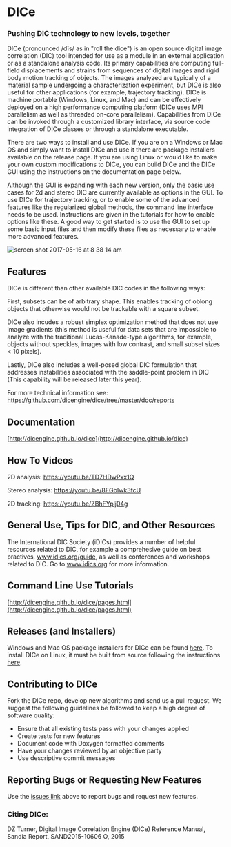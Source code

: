 DICe
====
 
### Pushing DIC technology to new levels, together

DICe (pronounced /dīs/ as in "roll the dice") is an open source digital image correlation (DIC) tool intended for use as a module in an external application or as a standalone analysis code. Its primary capabilities are computing full-field displacements and strains from sequences of digital images and rigid body motion tracking of objects. The images analyzed are typically of a material sample undergoing a characterization experiment, but DICe is also useful for other applications (for example, trajectory tracking). DICe is machine portable (Windows, Linux, and Mac) and can be effectively deployed on a high performance computing platform (DICe uses MPI parallelism as well as threaded on-core parallelism). Capabilities from DICe can be invoked through a customized library interface, via source code integration of DICe classes or through a standalone executable.

There are two ways to install and use DICe. If you are on a Windows or Mac OS and simply want to install DICe and use it there are package installers available on the release page. If you are using Linux or would like to make your own custom modifications to DICe, you can build DICe and the DICe GUI using the instructions on the documentation page below.

Although the GUI is expanding with each new version, only the basic use cases for 2d and stereo DIC are currently available as options in the GUI. To use DICe for trajectory tracking, or to enable some of the advanced features like the regularized global methods, the command line interface needs to be used. Instructions are given in the tutorials for how to enable options like these. A good way to get started is to use the GUI to set up some basic input files and then modify these files as necessary to enable more advanced features.

![screen shot 2017-05-16 at 8 38 14 am](https://cloud.githubusercontent.com/assets/15202746/26112065/167c12b0-3a14-11e7-8361-a4978dc54bf0.png)

Features
--------

DICe is different than other available DIC codes in the following ways:

First, subsets can be of arbitrary shape. This enables tracking of oblong objects that otherwise would not be trackable with a square subset.

DICe also incudes a robust simplex optimization method that does not use image gradients (this method is useful for data sets that are impossible to analyze with the traditional Lucas-Kanade-type algorithms, for example,  objects without speckles, images with low contrast, and small subset sizes < 10 pixels).

Lastly, DICe also includes a well-posed global DIC formulation that addresses instabilities associated with the saddle-point problem in DIC (This capability will be released later this year).

For more technical information see: https://github.com/dicengine/dice/tree/master/doc/reports

Documentation
-------------
[http://dicengine.github.io/dice](http://dicengine.github.io/dice)

How To Videos
-------------
2D analysis: https://youtu.be/TD7HDwPxx1Q

Stereo analysis: https://youtu.be/8FGbIwk3fcU

2D tracking: https://youtu.be/ZBhFYplj04g

General Use, Tips for DIC, and Other Resources
----------------------------------------------

The International DIC Society (iDICs) provides a number of helpful resources related to DIC, for example a comprehesive guide on best practives, www.idics.org/guide, as well as conferences and workshops related to DIC. Go to www.idics.org for more information. 


Command Line Use Tutorials
---------
[http://dicengine.github.io/dice/pages.html](http://dicengine.github.io/dice/pages.html)

Releases (and Installers)
-------------------------
Windows and Mac OS package installers for DICe can be found [here](https://github.com/dicengine/dice/releases). To install DICe on Linux, it must be built from source following the instructions [here](http://dicengine.github.io/dice).

Contributing to DICe
--------------------

Fork the DICe repo, develop new algorithms and send us a pull request. We suggest the following guidelines be followed to keep a high degree of software quality:

* Ensure that all existing tests pass with your changes applied
* Create tests for new features
* Document code with Doxygen formatted comments
* Have your changes reviewed by an objective party
* Use descriptive commit messages

Reporting Bugs or Requesting New Features
-----------------------------------------

Use the [issues link](https://github.com/dicengine/dice/issues) above to report bugs and request new features.

### Citing DICe:

DZ Turner, Digital Image Correlation Engine (DICe) Reference Manual, Sandia Report, SAND2015-10606 O, 2015
